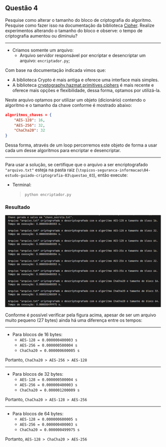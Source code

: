 ## Questão 4

Pesquise como alterar o tamanho do bloco de criptografia do algoritmo. Pesquise como fazer isso na documentação da biblioteca <a href="https://pycryptodome.readthedocs.io/en/latest/src/examples.html">Cipher</a>. Realize experimentos alterando o tamanho do bloco e observe: o tempo de criptografia aumentou ou diminuiu?

---

- Criamos somente um arquivo:
  - Arquivo servidor responsável por encriptar e desencriptar um arquivo: `encriptador.py`;

Com base na documentação indicada vimos que:

- A biblioteca Crypto é mais antiga e oferece uma interface mais simples.
- A biblioteca <a href="https://cryptography.io/en/latest/hazmat/primitives/symmetric-encryption/">cryptography.hazmat.primitives.ciphers</a> é mais recente e oferece mais opções e flexibilidade, dessa forma, optamos por utilizá-la.

Neste arquivo optamos por utilizar um objeto (dicionário) contendo o algoritmo e o tamanho da chave conforme é mostrado abaixo:

```JSON
algoritmos_chaves = {
    "AES-128": 16,
    "AES-256": 32,
    "ChaCha20": 32
}
```

Dessa forma, através de um loop percorremos este objeto de forma a usar cada um desse algoritmos para encriptar e desencriptar.

---

Para usar a solução, se certifique que o arquivo a ser encriptografado `"arquivo.txt"` esteja na pasta raiz (`\topicos-seguranca-informacao\04-estudo-guiado-criptografia-03\questao_03`), então execute:

- Terminal:

  > `python encriptador.py`

### Resultado

![](resultado.png)

Conforme é possível verificar pela figura acima, apesar de ser um arquivo muito pequeno (27 bytes)
ainda há uma diferença entre os tempos:

---

- Para blocos de 16 bytes:
  - `AES-128 = 0.000000400003 s`
  - `AES-256 = 0.000000500004 s`
  - `ChaCha20 = 0.000000600005 s`

Portanto, `ChaCha20 > AES-256 > AES-128`

---

- Para blocos de 32 bytes:
  - `AES-128 = 0.000000500004 s`
  - `AES-256 = 0.000000400003 s`
  - `ChaCha20 = 0.000001200009 s`

Portanto, `ChaCha20 > AES-128 > AES-256`

---

- Para blocos de 64 bytes:
  - `AES-128 = 0.000000600005 s`
  - `AES-256 = 0.000000400003 s`
  - `ChaCha20 = 0.000000499975 s`

Portanto, `AES-128 > ChaCha20 > AES-256`